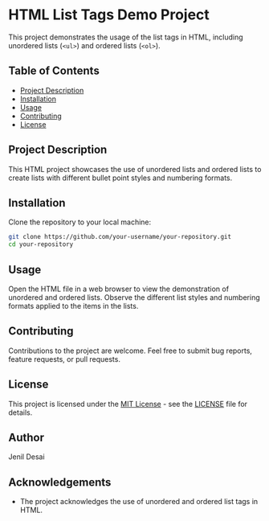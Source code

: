 # HTML List Tags Demo Project

This project demonstrates the usage of the list tags in HTML, including unordered lists (`<ul>`) and ordered lists (`<ol>`).

## Table of Contents

- [Project Description](#project-description)
- [Installation](#installation)
- [Usage](#usage)
- [Contributing](#contributing)
- [License](#license)

## Project Description

This HTML project showcases the use of unordered lists and ordered lists to create lists with different bullet point styles and numbering formats.

## Installation

Clone the repository to your local machine:

```bash
git clone https://github.com/your-username/your-repository.git
cd your-repository
```

## Usage

Open the HTML file in a web browser to view the demonstration of unordered and ordered lists. Observe the different list styles and numbering formats applied to the items in the lists.

## Contributing

Contributions to the project are welcome. Feel free to submit bug reports, feature requests, or pull requests.

## License

This project is licensed under the [MIT License](https://opensource.org/licenses/MIT) - see the [LICENSE](LICENSE) file for details.

## Author

Jenil Desai

## Acknowledgements

- The project acknowledges the use of unordered and ordered list tags in HTML.